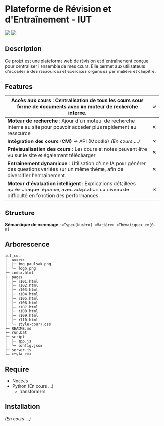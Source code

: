 # Plateforme de Révision et d'Entraînement - IUT
![](https://badgen.net/badge/Projet/IUT/1953ff)
![](https://badgen.net/badge/Cour/IUT/ff5e1f)

## __Description__

Ce projet est une plateforme web de révision et d'entraînement conçue pour centraliser l'ensemble de mes cours.
Elle permet aux utilisateurs d'accéder à des ressources et exercices organisés par matière et chapitre.

## __Features__
| **Accès aux cours** : Centralisation de tous les cours sous forme de documents avec un moteur de recherche interne.                                       | ✓ |
|-----------------------------------------------------------------------------------------------------------------------------------------------------------|---|
| **Moteur de recherche** : Ajour d'un moteur de recherche interne au site pour pouvoir accéder plus rapidement au ressource                                | ✕ |
| **Intégration des cours (CM)** -> API (Moodle) *(En cours ...)*                                                                                           | ✕ |
| **Prévisualisation des cours** : Les cours et notes peuvent être vu sur le site et également télécharger                                                  | ✕ |
| **Entraînement dynamique** : Utilisation d'une IA pour générer des questions variées sur un même thème, afin de diversifier l'entraînement.               | ✕ |
| **Moteur d'évaluation intelligent** : Explications détaillées après chaque réponse, avec adaptation du niveau de difficulté en fonction des performances. | ✕ |

## __Structure__

__Sémantique de nommage__ :
```<Type>[Numéro]_<Matière>_<Thématique>_ex[0-n]```

## __Arborescence__

```
iut_cour
├─ assets
│  ├─ img_paulsab.png
│  └─ logo.png
├─ index.html
├─ pages
│  ├─ r101.html
│  ├─ r102.html
│  ├─ r103.html
│  ├─ r104.html
│  ├─ r105.html
│  ├─ r106.html
│  ├─ r107.html
│  ├─ r108.html
│  ├─ r109.html
│  ├─ r110.html
│  └─ style-cours.css
├─ README.md
├─ run.bat
├─ script
│  ├─ app.js
│  └─ config.json
├─ server.js
└─ style.css
```

## __Require__

* NodeJs
* Python (En cours ...)
  * transformers

## Installation
*(En cours ...)*
